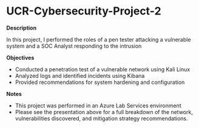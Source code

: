 # UCR-Cybersecurity-Project-2

**Description**

In this project, I performed the roles of a pen tester attacking a vulnerable system and a SOC Analyst responding to the intrusion

**Objectives**

- Conducted a penetration test of a vulnerable network using Kali Linux
- Analyzed logs and identified incidents using Kibana
- Provided recommendations for system hardening and configuration

**Notes**

- This project was performed in an Azure Lab Services environment
- Please see the presentation above for a full breakdown of the network, vulnerabilities discovered, and mitigation strategy recommendations.

